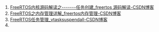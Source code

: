 1. [FreeRTOS内核源码解读之-------任务创建_freertos 源码解读-CSDN博客](https://blog.csdn.net/renqingxin2011/article/details/89030330)
2. [FreeRTOS之内存管理详解_freertos内存管理-CSDN博客](https://blog.csdn.net/renqingxin2011/article/details/90384498)
3. [FreeRTOS任务管理_vtasksuspendall-CSDN博客](https://blog.csdn.net/qq_61672347/article/details/125554394?spm=1001.2014.3001.5502)
4. 